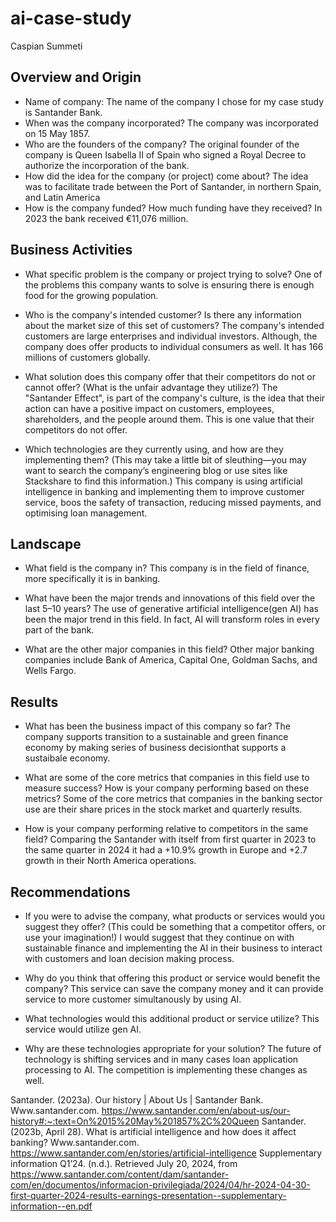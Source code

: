 # ai-case-study
Caspian Summeti
## Overview and Origin

* Name of company:
The name of the company I chose for my case study is Santander Bank.
* When was the company incorporated?
The company was incorporated on 15 May 1857.
* Who are the founders of the company?
The original founder of the company is Queen Isabella II of Spain who signed a Royal Decree to authorize the incorporation of the bank.
* How did the idea for the company (or project) come about?
The idea was to facilitate trade between the Port of Santander, in northern Spain, and Latin America
* How is the company funded? How much funding have they received?
  In 2023 the bank received €11,076 million.
 ## Business Activities

* What specific problem is the company or project trying to solve?
One of the problems this company wants to solve is ensuring there is enough food for the growing population.
* Who is the company's intended customer? Is there any information about the market size of this set of customers? The company's intended customers are large enterprises and individual investors. Although, the company does offer products to individual consumers as well. It has 166 millions of customers globally.

* What solution does this company offer that their competitors do not or cannot offer? (What is the unfair advantage they utilize?) The "Santander Effect", is part of the company's culture, is the idea that their action can have a positive impact on customers, employees, shareholders, and the people around them. This is one value that their competitors do not offer.   

* Which technologies are they currently using, and how are they implementing them? (This may take a little bit of sleuthing&mdash;you may want to search the company’s engineering blog or use sites like Stackshare to find this information.) This company is using artificial intelligence in banking and implementing them to improve customer service, boos the safety of transaction, reducing missed payments, and optimising loan management.

## Landscape

* What field is the company in? This company is in the field of finance, more specifically it is in banking. 

* What have been the major trends and innovations of this field over the last 5&ndash;10 years? The use of generative artificial intelligence(gen AI) has been the major trend in this field. In fact, AI will transform roles in every part of the bank.  

* What are the other major companies in this field? Other major banking companies include Bank of America, Capital One, Goldman Sachs, and Wells Fargo.

## Results

* What has been the business impact of this company so far? The company supports transition to a sustainable and green finance economy by making series of business decisionthat supports a sustaibale economy. 

* What are some of the core metrics that companies in this field use to measure success? How is your company performing based on these metrics?
Some of the core metrics that companies in the banking sector use are their share prices in the stock market and quarterly results.
* How is your company performing relative to competitors in the same field?
Comparing the Santander with itself from first quarter in 2023 to the same quarter in 2024 it had a +10.9% growth in Europe and +2.7 growth in their North America operations.
## Recommendations

* If you were to advise the company, what products or services would you suggest they offer? (This could be something that a competitor offers, or use your imagination!) I would suggest that they continue on with sustainable finance and implementing the AI in their business to interact with customers and loan decision making process. 

* Why do you think that offering this product or service would benefit the company? This service can save the company money and it can provide service to more customer simultanously by using AI. 

* What technologies would this additional product or service utilize? This service would utilize gen AI. 

* Why are these technologies appropriate for your solution? The future of technology is shifting services and in many cases loan application processing to AI. The competition is implementing these changes as well. 



Santander. (2023a). Our history | About Us | Santander Bank. Www.santander.com. https://www.santander.com/en/about-us/our-history#:~:text=On%2015%20May%201857%2C%20Queen
Santander. (2023b, April 28). What is artificial intelligence and how does it affect banking? Www.santander.com. https://www.santander.com/en/stories/artificial-intelligence
Supplementary information Q1’24. (n.d.). Retrieved July 20, 2024, from https://www.santander.com/content/dam/santander-com/en/documentos/informacion-privilegiada/2024/04/hr-2024-04-30-first-quarter-2024-results-earnings-presentation--supplementary-information--en.pdf
